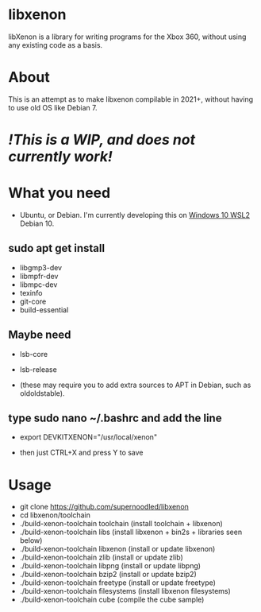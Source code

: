 # libxenon
libXenon is a library for writing programs for the Xbox 360, without using any existing code as a basis.

# About
This is an attempt as to make libxenon compilable in 2021+, without having to use old OS like Debian 7.

# *!This is a WIP, and does not currently work!*

# What you need
- Ubuntu, or Debian. I'm currently developing this on [Windows 10 WSL2](https://docs.microsoft.com/en-gb/windows/wsl/install-win10) Debian 10.

## sudo apt get install
- libgmp3-dev
- libmpfr-dev
- libmpc-dev
- texinfo
- git-core
- build-essential

## Maybe need
- lsb-core
- lsb-release

- (these may require you to add extra sources to APT in Debian, such as oldoldstable).

## type sudo nano ~/.bashrc and add the line
- export DEVKITXENON="/usr/local/xenon"

- then just CTRL+X and press Y to save

# Usage
- git clone https://github.com/supernoodled/libxenon
- cd libxenon/toolchain
- ./build-xenon-toolchain toolchain (install toolchain + libxenon)
- ./build-xenon-toolchain libs (install libxenon + bin2s + libraries seen below)
- ./build-xenon-toolchain libxenon (install or update libxenon)
- ./build-xenon-toolchain zlib (install or update zlib)
- ./build-xenon-toolchain libpng (install or update libpng)
- ./build-xenon-toolchain bzip2 (install or update bzip2)
- ./build-xenon-toolchain freetype (install or update freetype)
- ./build-xenon-toolchain filesystems (install libxenon filesystems)
- ./build-xenon-toolchain cube (compile the cube sample)
